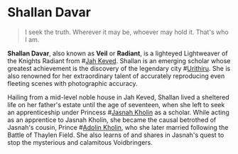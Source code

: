 # Shallan Davar

> I seek the truth. Wherever it may be, whoever may hold it. That's who I am.

**Shallan Davar**, also known as **Veil** or **Radiant**, is a lighteyed Lightweaver of the Knights Radiant from #[Jah Keved](locations/jah-keved). Shallan is an emerging scholar whose greatest achievement is the discovery of the legendary city #[Urithiru](locations/urithiru). She is also renowned for her extraordinary talent of accurately reproducing even fleeting scenes with photographic accuracy.

Hailing from a mid-level noble house in Jah Keved, Shallan lived a sheltered life on her father's estate until the age of seventeen, when she left to seek an apprenticeship under Princess #[Jasnah Kholin](characters/jasnah) as a scholar. While acting as an apprentice to Jasnah Kholin, she became the causal betrothed of Jasnah's cousin, Prince #[Adolin Kholin](characters/adolin), who she later married following the Battle of Thaylen Field. She also learns of and shares in Jasnah's quest to stop the mysterious and calamitous Voidbringers.
